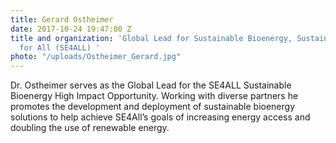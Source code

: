 ```yaml
---
title: Gerard Ostheimer
date: 2017-10-24 19:47:00 Z
title and organization: 'Global Lead for Sustainable Bioenergy, Sustainable Energy
  for All (SE4ALL) '
photo: "/uploads/Ostheimer_Gerard.jpg"
---
```


Dr. Ostheimer serves as the Global Lead for the SE4ALL Sustainable Bioenergy High Impact Opportunity. Working with diverse partners he promotes the development and deployment of sustainable bioenergy solutions to help achieve SE4All’s goals of increasing energy access and doubling the use of renewable energy.